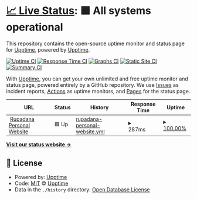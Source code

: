 # [📈 Live Status](https://rupadana.github.io/uptime-monitor): <!--live status--> **🟩 All systems operational**

This repository contains the open-source uptime monitor and status page for [Upptime](https://upptime.js.org), powered by [Upptime](https://github.com/upptime/upptime).

[![Uptime CI](https://github.com/upptime/upptime/workflows/Uptime%20CI/badge.svg)](https://github.com/upptime/upptime/actions?query=workflow%3A%22Uptime+CI%22)
[![Response Time CI](https://github.com/upptime/upptime/workflows/Response%20Time%20CI/badge.svg)](https://github.com/upptime/upptime/actions?query=workflow%3A%22Response+Time+CI%22)
[![Graphs CI](https://github.com/upptime/upptime/workflows/Graphs%20CI/badge.svg)](https://github.com/upptime/upptime/actions?query=workflow%3A%22Graphs+CI%22)
[![Static Site CI](https://github.com/upptime/upptime/workflows/Static%20Site%20CI/badge.svg)](https://github.com/upptime/upptime/actions?query=workflow%3A%22Static+Site+CI%22)
[![Summary CI](https://github.com/upptime/upptime/workflows/Summary%20CI/badge.svg)](https://github.com/upptime/upptime/actions?query=workflow%3A%22Summary+CI%22)

With [Upptime](https://upptime.js.org), you can get your own unlimited and free uptime monitor and status page, powered entirely by a GitHub repository. We use [Issues](https://github.com/upptime/upptime/issues) as incident reports, [Actions](https://github.com/upptime/upptime/actions) as uptime monitors, and [Pages](https://rupadana.github.io/uptime-monitor) for the status page.

<!--start: status pages-->
<!-- This summary is generated by Upptime (https://github.com/upptime/upptime) -->
<!-- Do not edit this manually, your changes will be overwritten -->
<!-- prettier-ignore -->
| URL | Status | History | Response Time | Uptime |
| --- | ------ | ------- | ------------- | ------ |
| <img alt="" src="https://icons.duckduckgo.com/ip3/rupadana.com.ico" height="13"> [Rupadana Personal Website](https://rupadana.com) | 🟩 Up | [rupadana-personal-website.yml](https://github.com/rupadana/uptime-monitor/commits/HEAD/history/rupadana-personal-website.yml) | <details><summary><img alt="Response time graph" src="./graphs/rupadana-personal-website/response-time-week.png" height="20"> 287ms</summary><br><a href="https://rupadana.github.io/uptime-monitor/history/rupadana-personal-website"><img alt="Response time 350" src="https://img.shields.io/endpoint?url=https%3A%2F%2Fraw.githubusercontent.com%2Frupadana%2Fuptime-monitor%2FHEAD%2Fapi%2Frupadana-personal-website%2Fresponse-time.json"></a><br><a href="https://rupadana.github.io/uptime-monitor/history/rupadana-personal-website"><img alt="24-hour response time 123" src="https://img.shields.io/endpoint?url=https%3A%2F%2Fraw.githubusercontent.com%2Frupadana%2Fuptime-monitor%2FHEAD%2Fapi%2Frupadana-personal-website%2Fresponse-time-day.json"></a><br><a href="https://rupadana.github.io/uptime-monitor/history/rupadana-personal-website"><img alt="7-day response time 287" src="https://img.shields.io/endpoint?url=https%3A%2F%2Fraw.githubusercontent.com%2Frupadana%2Fuptime-monitor%2FHEAD%2Fapi%2Frupadana-personal-website%2Fresponse-time-week.json"></a><br><a href="https://rupadana.github.io/uptime-monitor/history/rupadana-personal-website"><img alt="30-day response time 337" src="https://img.shields.io/endpoint?url=https%3A%2F%2Fraw.githubusercontent.com%2Frupadana%2Fuptime-monitor%2FHEAD%2Fapi%2Frupadana-personal-website%2Fresponse-time-month.json"></a><br><a href="https://rupadana.github.io/uptime-monitor/history/rupadana-personal-website"><img alt="1-year response time 350" src="https://img.shields.io/endpoint?url=https%3A%2F%2Fraw.githubusercontent.com%2Frupadana%2Fuptime-monitor%2FHEAD%2Fapi%2Frupadana-personal-website%2Fresponse-time-year.json"></a></details> | <details><summary><a href="https://rupadana.github.io/uptime-monitor/history/rupadana-personal-website">100.00%</a></summary><a href="https://rupadana.github.io/uptime-monitor/history/rupadana-personal-website"><img alt="All-time uptime 100.00%" src="https://img.shields.io/endpoint?url=https%3A%2F%2Fraw.githubusercontent.com%2Frupadana%2Fuptime-monitor%2FHEAD%2Fapi%2Frupadana-personal-website%2Fuptime.json"></a><br><a href="https://rupadana.github.io/uptime-monitor/history/rupadana-personal-website"><img alt="24-hour uptime 100.00%" src="https://img.shields.io/endpoint?url=https%3A%2F%2Fraw.githubusercontent.com%2Frupadana%2Fuptime-monitor%2FHEAD%2Fapi%2Frupadana-personal-website%2Fuptime-day.json"></a><br><a href="https://rupadana.github.io/uptime-monitor/history/rupadana-personal-website"><img alt="7-day uptime 100.00%" src="https://img.shields.io/endpoint?url=https%3A%2F%2Fraw.githubusercontent.com%2Frupadana%2Fuptime-monitor%2FHEAD%2Fapi%2Frupadana-personal-website%2Fuptime-week.json"></a><br><a href="https://rupadana.github.io/uptime-monitor/history/rupadana-personal-website"><img alt="30-day uptime 100.00%" src="https://img.shields.io/endpoint?url=https%3A%2F%2Fraw.githubusercontent.com%2Frupadana%2Fuptime-monitor%2FHEAD%2Fapi%2Frupadana-personal-website%2Fuptime-month.json"></a><br><a href="https://rupadana.github.io/uptime-monitor/history/rupadana-personal-website"><img alt="1-year uptime 100.00%" src="https://img.shields.io/endpoint?url=https%3A%2F%2Fraw.githubusercontent.com%2Frupadana%2Fuptime-monitor%2FHEAD%2Fapi%2Frupadana-personal-website%2Fuptime-year.json"></a></details>

<!--end: status pages-->

[**Visit our status website →**](https://rupadana.github.io/uptime-monitor)

## 📄 License

- Powered by: [Upptime](https://github.com/upptime/upptime)
- Code: [MIT](./LICENSE) © [Upptime](https://upptime.js.org)
- Data in the `./history` directory: [Open Database License](https://opendatacommons.org/licenses/odbl/1-0/)
